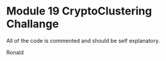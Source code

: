 # Module 19 CryptoClustering Challange

All of the code is commented and should be self explanatory.

Ronald
